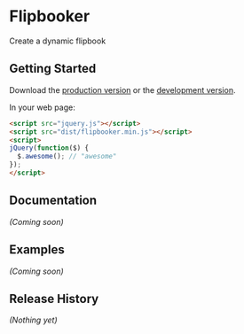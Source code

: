 # Flipbooker

Create a dynamic flipbook

## Getting Started
Download the [production version][min] or the [development version][max].

[min]: https://raw.github.com/corporadobob/flipbooker/master/dist/flipbooker.min.js
[max]: https://raw.github.com/corporadobob/flipbooker/master/dist/flipbooker.js

In your web page:

```html
<script src="jquery.js"></script>
<script src="dist/flipbooker.min.js"></script>
<script>
jQuery(function($) {
  $.awesome(); // "awesome"
});
</script>
```

## Documentation
_(Coming soon)_

## Examples
_(Coming soon)_

## Release History
_(Nothing yet)_
